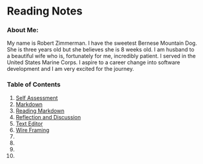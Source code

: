 # Reading Notes

### About Me:
My name is Robert Zimmerman. I have the sweetest Bernese Mountain Dog. She is three years old but she believes she is 8 weeks old. I am husband to a beautiful wife who is, fortunately for me, incredibly patient. I served in the United States Marine Corps. I aspire to a career change into software development and I am very excited for the journey.

### Table of Contents

1. [Self Assessment](selfassessment.md)
2. [Markdown](markdown.md)
3. [Reading Markdown](readmarkdown.md)
4. [Reflection and Discussion](reflectiondiscussion.md)
5. [Text Editor](texteditor.md)
6. [Wire Framing](wireframing.md)
7. []()
8. []()
9. []()
10. []()
